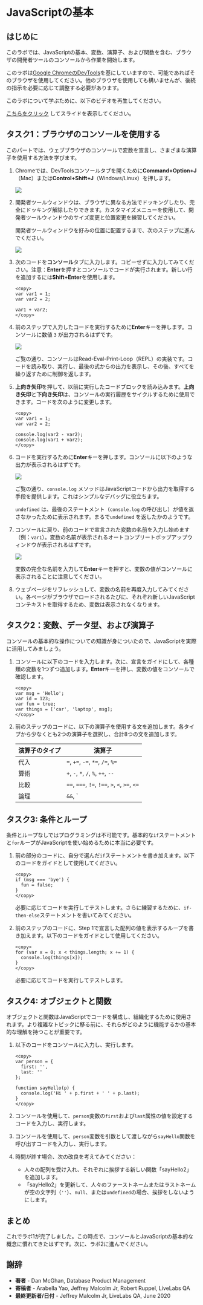 # JavaScriptの基本

## はじめに

このラボでは、JavaScriptの基本、変数、演算子、および関数を含む、ブラウザの開発者ツールのコンソールから作業を開始します。

このラボは<a href="https://developers.google.com/web/tools/chrome-devtools/" target="\_blank">Google ChromeのDevTools</a>を基にしていますので、可能であればそのブラウザを使用してください。他のブラウザを使用しても構いませんが、後続の指示を必要に応じて調整する必要があります。

このラボについて学ぶために、以下のビデオを再生してください。

[](youtube:02thxqv-m_c)

 <a href="https://www.slideshare.net/DanielMcGhan/module-1-javascript-basics" target="\_blank">こちらをクリック</a> してスライドを表示してください。

## タスク1：ブラウザのコンソールを使用する

このパートでは、ウェブブラウザのコンソールで変数を宣言し、さまざまな演算子を使用する方法を学びます。

1. Chromeでは、DevToolsコンソールタブを開くために**Command+Option+J**（Mac）または**Control+Shift+J**（Windows/Linux）を押します。

    ![](images/open-console.png)

2. 開発者ツールウィンドウは、ブラウザに異なる方法でドッキングしたり、完全にドッキング解除したりできます。カスタマイズメニューを使用して、開発者ツールウィンドウのサイズ変更と位置変更を練習してください。

    開発者ツールウィンドウを好みの位置に配置するまで、次のステップに進んでください。

    ![](images/devtools-dock-side.png)

3. 次のコードを**コンソール**タブに入力します。コピーせずに入力してみてください。注意：**Enter**を押すとコンソールでコードが実行されます。新しい行を追加するには**Shift+Enter**を使用します。

    ```
    <copy>
    var var1 = 1;
    var var2 = 2;

    var1 + var2;
    </copy>
    ```

4. 前のステップで入力したコードを実行するために**Enter**キーを押します。コンソールに数値 `3` が出力されるはずです。

    ![](images/repl-output.png)

    ご覧の通り、コンソールはRead-Eval-Print-Loop（REPL）の実装です。コードを読み取り、実行し、最後の式からの出力を表示し、その後、すべてを繰り返すために制御を返します。

5. **上向き矢印**を押して、以前に実行したコードブロックを読み込みます。**上向き矢印**と**下向き矢印**は、コンソールの実行履歴をサイクルするために使用できます。コードを次のように変更します。

    ```
    <copy>
    var var1 = 1;
    var var2 = 2;

    console.log(var2 - var2);
    console.log(var1 + var2);
    </copy>
    ```

6. コードを実行するために**Enter**キーを押します。コンソールに以下のような出力が表示されるはずです。

    ![](images/console-log-output.png)

    ご覧の通り、`console.log` メソッドはJavaScriptコードから出力を取得する手段を提供します。これはシンプルなデバッグに役立ちます。

    `undefined` は、最後のステートメント（`console.log` の呼び出し）が値を返さなかったために表示されます。まるで`undefined` を返したかのようです。

7. コンソールに戻り、前のコードで宣言された変数の名前を入力し始めます（例：`var1`）。変数の名前が表示されるオートコンプリートポップアップウィンドウが表示されるはずです。

    ![](images/auto-complete.png)

    変数の完全な名前を入力して**Enter**キーを押すと、変数の値がコンソールに表示されることに注意してください。

8. ウェブページをリフレッシュして、変数の名前を再度入力してみてください。各ページがブラウザでロードされるたびに、それぞれ新しいJavaScriptコンテキストを取得するため、変数は表示されなくなります。

## タスク2：変数、データ型、および演算子

コンソールの基本的な操作についての知識が身についたので、JavaScriptを実際に活用してみましょう。

1. コンソールに以下のコードを入力します。次に、宣言をガイドにして、各種類の変数を1つずつ追加します。**Enter**キーを押し、変数の値をコンソールで確認します。

    ```
    <copy>
    var msg = 'Hello';
    var id = 123;
    var fun = true;
    var things = ['car', 'laptop', msg];
    </copy>
    ```

2. 前のステップのコードに、以下の演算子を使用する文を追加します。各タイプから少なくとも2つの演算子を選択し、合計8つの文を追加します。

    | 演算子のタイプ | 演算子 |
    | --- | --- |
    | 代入 | `=`, `+=`, `-=`, `*=`, `/=`, `%=` |
    | 算術 | `+`, `-`, `*`, `/`, `%`, `++`, `--` |
    | 比較 | `==`, `===`, `!=`, `!==`, `>`, `<`, `>=`, `<=` |
    | 論理 | `&&`, `||`, `!` |

## タスク3: 条件とループ

条件とループなしではプログラミングは不可能です。基本的な`if`ステートメントと`for`ループがJavaScriptを使い始めるために本当に必要です。

1. 前の部分のコードに、自分で選んだ`if`ステートメントを書き加えます。以下のコードをガイドとして使用してください。

    ```
    <copy>
    if (msg === 'bye') {
      fun = false;
    }
    </copy>
    ```

    必要に応じてコードを実行してテストします。さらに練習するために、`if-then-else`ステートメントを書いてみてください。

2. 前のステップのコードに、Step 1で宣言した配列の値を表示するループを書き加えます。以下のコードをガイドとして使用してください。

    ```
    <copy>
    for (var x = 0; x < things.length; x += 1) {
      console.log(things[x]);
    }
    </copy>
    ```

    必要に応じてコードを実行してテストします。

## タスク4: オブジェクトと関数

オブジェクトと関数はJavaScriptでコードを構成し、組織化するために使用されます。より複雑なトピックに移る前に、それらがどのように機能するかの基本的な理解を持つことが重要です。

1. 以下のコードをコンソールに入力し、実行します。

    ```
    <copy>
    var person = {
      first: '',
      last: ''
    };

    function sayHello(p) {
      console.log('Hi ' + p.first + ' ' + p.last);
    }
    </copy>
    ```

2. コンソールを使用して、`person`変数の`first`および`last`属性の値を設定するコードを入力し、実行します。

3. コンソールを使用して、`person`変数を引数として渡しながら`sayHello`関数を呼び出すコードを入力し、実行します。

4. 時間が許す場合、次の改良を考えてみてください：

    * 人々の配列を受け入れ、それぞれに挨拶する新しい関数「sayHello2」を追加します。
    * 「sayHello2」を更新して、人々のファーストネームまたはラストネームが空の文字列（`''`）、`null`、または`undefined`の場合、挨拶をしないようにします。


## **まとめ**

これでラボ1が完了しました。この時点で、コンソールとJavaScriptの基本的な概念に慣れてきたはずです。次に、ラボ2に進んでください。


## **謝辞**
 - **著者** -  Dan McGhan, Database Product Management
 - **寄稿者** - Arabella Yao, Jeffrey Malcolm Jr, Robert Ruppel, LiveLabs QA
 - **最終更新者/日付** - Jeffrey Malcolm Jr, LiveLabs QA, June 2020
